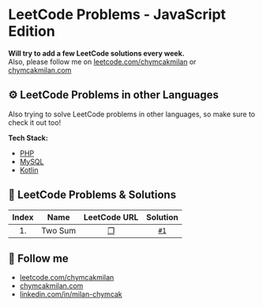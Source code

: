 # LeetCode Problems - JavaScript Edition
**Will try to add a few LeetCode solutions every week.**   
Also, please follow me on [leetcode.com/chymcakmilan](https://leetcode.com/chymcakmilan/) or [chymcakmilan.com](https://chymcakmilan.com)

## ⚙ LeetCode Problems in other Languages
Also trying to solve LeetCode problems in other languages, so make sure to check it out too!  

**Tech Stack:**  
+ [PHP](../PHP)
+ [MySQL](../MySQL)
+ [Kotlin](../Kotlin)  

## 📝 LeetCode Problems & Solutions

| Index | Name | LeetCode URL | Solution |
| :---: |:----:|:------------:|:--------:|
| 1. | Two Sum | [❐](https://leetcode.com/problems/two-sum/) | [`#1`](solutions/1.md) |

## 📣 Follow me
+ [leetcode.com/chymcakmilan](https://leetcode.com/chymcakmilan/)
+ [chymcakmilan.com](https://chymcakmilan.com)
+ [linkedin.com/in/milan-chymcak](https://www.linkedin.com/in/milan-chymcak/)